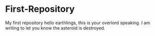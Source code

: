 # First-Repository
My first repository
hello earthlings, this is your overlord speaking. I am writing to let you know the asteroid is destroyed. 

